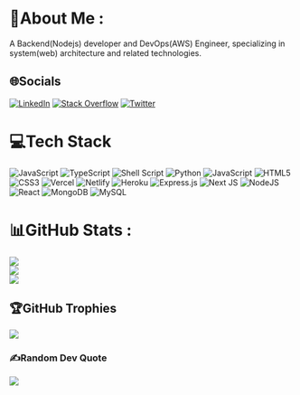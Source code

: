 # 💫About Me :

A Backend(Nodejs) developer and DevOps(AWS) Engineer, specializing in system(web) architecture and related technologies.

## 🌐Socials

[![LinkedIn](https://img.shields.io/badge/LinkedIn-%230077B5.svg?logo=linkedin&logoColor=white)](https://www.linkedin.com/in/ali-zakariyah-311067202/) [![Stack Overflow](https://img.shields.io/badge/-Stackoverflow-FE7A16?logo=stack-overflow&logoColor=white)](https://stackoverflow.com/users/14892629) [![Twitter](https://img.shields.io/badge/Twitter-%231DA1F2.svg?logo=Twitter&logoColor=white)](https://twitter.com/realAlibaba001)

# 💻Tech Stack

![JavaScript](https://img.shields.io/badge/c-%2300599C.svg?style=plastic&logo=c&logoColor=white) ![TypeScript](https://img.shields.io/badge/Solidity-%23363636.svg?style=plastic&logo=solidity&logoColor=white) ![Shell Script](https://img.shields.io/badge/shell_script-%23121011.svg?style=plastic&logo=gnu-bash&logoColor=white) ![Python](https://img.shields.io/badge/python-3670A0?style=plastic&logo=python&logoColor=ffdd54) ![JavaScript](https://img.shields.io/badge/javascript-%23323330.svg?style=plastic&logo=javascript&logoColor=%23F7DF1E) ![HTML5](https://img.shields.io/badge/html5-%23E34F26.svg?style=plastic&logo=html5&logoColor=white) ![CSS3](https://img.shields.io/badge/css3-%231572B6.svg?style=plastic&logo=css3&logoColor=white) ![Vercel](https://img.shields.io/badge/vercel-%23000000.svg?style=plastic&logo=vercel&logoColor=white) ![Netlify](https://img.shields.io/badge/netlify-%23000000.svg?style=plastic&logo=netlify&logoColor=#00C7B7) ![Heroku](https://img.shields.io/badge/heroku-%23430098.svg?style=plastic&logo=heroku&logoColor=white) ![Express.js](https://img.shields.io/badge/express.js-%23404d59.svg?style=plastic&logo=express&logoColor=%2361DAFB) ![Next JS](https://img.shields.io/badge/Next-black?style=plastic&logo=next.js&logoColor=white) ![NodeJS](https://img.shields.io/badge/node.js-6DA55F?style=plastic&logo=node.js&logoColor=white) ![React](https://img.shields.io/badge/react-%2320232a.svg?style=plastic&logo=react&logoColor=%2361DAFB) ![MongoDB](https://img.shields.io/badge/MongoDB-%234ea94b.svg?style=plastic&logo=mongodb&logoColor=white) ![MySQL](https://img.shields.io/badge/mysql-%2300f.svg?style=plastic&logo=mysql&logoColor=white)

# 📊GitHub Stats :

![](https://github-readme-stats.vercel.app/api?username=Hexdee&theme=react&hide_border=false&include_all_commits=false&count_private=false)<br/>
![](https://github-readme-streak-stats.herokuapp.com/?user=Hexdee&theme=react&hide_border=false)<br/>
![](https://github-readme-stats.vercel.app/api/top-langs/?username=Hexdee&theme=react&hide_border=false&include_all_commits=false&count_private=false&layout=compact)

## 🏆GitHub Trophies

![](https://github-profile-trophy.vercel.app/?username=Hexdee&theme=nord&no-frame=true&no-bg=true&margin-w=4)

### ✍️Random Dev Quote

![](https://quotes-github-readme.vercel.app/api?type=horizontal&theme=radical)
